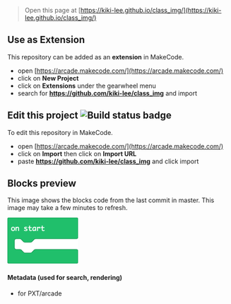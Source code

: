  


> Open this page at [https://kiki-lee.github.io/class_img/](https://kiki-lee.github.io/class_img/)

## Use as Extension

This repository can be added as an **extension** in MakeCode.

* open [https://arcade.makecode.com/](https://arcade.makecode.com/)
* click on **New Project**
* click on **Extensions** under the gearwheel menu
* search for **https://github.com/kiki-lee/class_img** and import

## Edit this project ![Build status badge](https://github.com/kiki-lee/class_img/workflows/MakeCode/badge.svg)

To edit this repository in MakeCode.

* open [https://arcade.makecode.com/](https://arcade.makecode.com/)
* click on **Import** then click on **Import URL**
* paste **https://github.com/kiki-lee/class_img** and click import

## Blocks preview

This image shows the blocks code from the last commit in master.
This image may take a few minutes to refresh.

![A rendered view of the blocks](https://github.com/kiki-lee/class_img/raw/master/.github/makecode/blocks.png)

#### Metadata (used for search, rendering)

* for PXT/arcade
<script src="https://makecode.com/gh-pages-embed.js"></script><script>makeCodeRender("{{ site.makecode.home_url }}", "{{ site.github.owner_name }}/{{ site.github.repository_name }}");</script>
